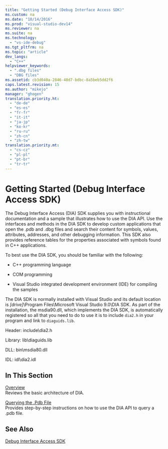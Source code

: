 ```yaml
---
title: "Getting Started (Debug Interface Access SDK)"
ms.custom: na
ms.date: "10/14/2016"
ms.prod: "visual-studio-dev14"
ms.reviewer: na
ms.suite: na
ms.technology: 
  - "vs-ide-debug"
ms.tgt_pltfrm: na
ms.topic: "article"
dev_langs: 
  - "C++"
helpviewer_keywords: 
  - ".dbg files"
  - "DBG files"
ms.assetid: cb3d040a-2846-40d7-bdbc-8a5beb5dd2f6
caps.latest.revision: 15
ms.author: "mikejo"
manager: "ghogen"
translation.priority.ht: 
  - "de-de"
  - "es-es"
  - "fr-fr"
  - "it-it"
  - "ja-jp"
  - "ko-kr"
  - "ru-ru"
  - "zh-cn"
  - "zh-tw"
translation.priority.mt: 
  - "cs-cz"
  - "pl-pl"
  - "pt-br"
  - "tr-tr"
---
```

# Getting Started (Debug Interface Access SDK)
The Debug Interface Access (DIA) SDK supplies you with instructional documentation and a sample that illustrates how to use the DIA API. Use the interfaces and methods in the DIA SDK to develop custom applications that open the .pdb and .dbg files and search their content for symbols, values, attributes, addresses, and other debugging information. This SDK also provides reference tables for the properties associated with symbols found in C++ applications.  
  
 To best use the DIA SDK, you should be familiar with the following:  
  
-   C++ programming language  
  
-   COM programming  
  
-   Visual Studio integrated development environment (IDE) for compiling the samples  
  
 The DIA SDK is normally installed with Visual Studio and its default location is *[drive]*\Program Files\Microsoft Visual Studio 9.0\DIA SDK. As part of the installation, the msdia90.dll, which implements the DIA SDK, is automatically registered so all that you need to do to use it is to include `dia2.h` in your program and link to `diaguids.lib`.  
  
 Header: include\dia2.h  
  
 Library: lib\diaguids.lib  
  
 DLL: bin\msdia80.dll  
  
 IDL: idl\dia2.idl  
  
## In This Section  
 [Overview](../debugger/overview--debug-interface-access-sdk-.md)  
 Reviews the basic architecture of DIA.  
  
 [Querying the .Pdb File](../debugger/querying-the-.pdb-file.md)  
 Provides step-by-step instructions on how to use the DIA API to query a .pdb file.  
  
## See Also  
 [Debug Interface Access SDK](../debugger/debug-interface-access-sdk.md)